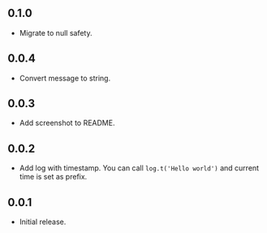 ## 0.1.0

* Migrate to null safety.

## 0.0.4

* Convert message to string.

## 0.0.3

* Add screenshot to README.

## 0.0.2

* Add log with timestamp. You can call `log.t('Hello world')` and current time is set as prefix.

## 0.0.1

* Initial release.
